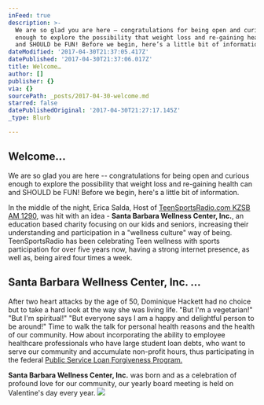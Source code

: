 ```yaml
---
inFeed: true
description: >-
  We are so glad you are here – congratulations for being open and curious
  enough to explore the possibility that weight loss and re-gaining health can
  and SHOULD be FUN! Before we begin, here’s a little bit of information.
dateModified: '2017-04-30T21:37:05.417Z'
datePublished: '2017-04-30T21:37:06.017Z'
title: Welcome…
author: []
publisher: {}
via: {}
sourcePath: _posts/2017-04-30-welcome.md
starred: false
datePublishedOriginal: '2017-04-30T21:27:17.145Z'
_type: Blurb

---
```

## Welcome...

We are so glad you are here -- congratulations for being open and curious enough to explore the possibility that weight loss and re-gaining health can and SHOULD be FUN! Before we begin, here's a little bit of information.

In the middle of the night, Erica Salda, Host of [TeenSportsRadio.com KZSB AM 1290][0], was hit with an idea - **Santa Barbara Wellness Center, Inc.**, an education based charity focusing on our kids and seniors, increasing their understanding and participation in a "wellness culture" way of being. TeenSportsRadio has been celebrating Teen wellness with sports participation for over five years now, having a strong internet presence, as well as, being aired four times a week.

## Santa Barbara Wellness Center, Inc. ...

After two heart attacks by the age of 50, Dominique Hackett had no choice but to take a hard look at the way she was living life. "But I'm a vegetarian!" "But I'm spiritual!" "But everyone says I am a happy and delightful person to be around!" Time to walk the talk for personal health reasons and the health of our community. How about incorporating the ability to employee healthcare professionals who have large student loan debts, who want to serve our community and accumulate non-profit hours, thus participating in the federal [Public Service Loan Forgiveness Program.][1]

**Santa Barbara Wellness Center, Inc.** was born and as a celebration of profound love for our community, our yearly board meeting is held on Valentine's day every year.
![](https://imgflo.herokuapp.com/graph/2b2431f8e7ba7b0/a171a7561b3f6ca5d10668153db34fa3/croprotate.jpg?cropheight=2799&cropwidth=4976&degrees=0&input=https%3A%2F%2Fthe-grid-user-content.s3-us-west-2.amazonaws.com%2Fa8fe02e2-8a42-48ea-be2a-5bc20066a718.jpg&x=0&y=0)

[0]: http://www.tsr.com/
[1]: https://studentaid.ed.gov/sa/repay-loans/forgiveness-cancellation/public-service